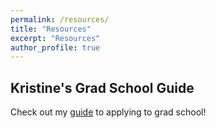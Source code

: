 ```yaml
---
permalink: /resources/
title: "Resources"
excerpt: "Resources"
author_profile: true
---
```


## Kristine's Grad School Guide
Check out my [guide](https://docs.google.com/document/d/1bSxuAMzOgqoiT1-ACNlNnXGWNVvVPnJFUXZXWXSSU5A/edit?usp=sharing) to applying to grad school! 
